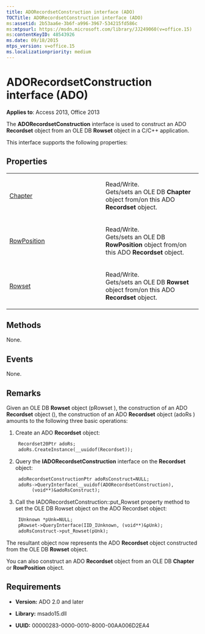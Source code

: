 ```yaml
---
title: ADORecordsetConstruction interface (ADO)
TOCTitle: ADORecordsetConstruction interface (ADO)
ms:assetid: 2b53aa6e-3b6f-a996-3967-534215fd586c
ms:mtpsurl: https://msdn.microsoft.com/library/JJ249060(v=office.15)
ms:contentKeyID: 48543926
ms.date: 09/18/2015
mtps_version: v=office.15
ms.localizationpriority: medium
---
```


# ADORecordsetConstruction interface (ADO)


**Applies to**: Access 2013, Office 2013

The **ADORecordsetConstruction** interface is used to construct an ADO **Recordset** object from an OLE DB **Rowset** object in a C/C++ application.

This interface supports the following properties:

## Properties

<table>
<colgroup>
<col style="width: 50%" />
<col style="width: 50%" />
</colgroup>
<tbody>
<tr class="odd">
<td><p><a href="chapter-property-ado.md">Chapter</a></p></td>
<td><p>Read/Write.<br />
Gets/sets an OLE DB <strong>Chapter</strong> object from/on this ADO <strong>Recordset</strong> object.</p></td>
</tr>
<tr class="even">
<td><p><a href="rowposition-property-ado.md">RowPosition</a></p></td>
<td><p>Read/Write.<br />
Gets/sets an OLE DB <strong>RowPosition</strong> object from/on this ADO <strong>Recordset</strong> object.</p></td>
</tr>
<tr class="odd">
<td><p><a href="rowset-property-ado.md">Rowset</a></p></td>
<td><p>Read/Write.<br />
Gets/sets an OLE DB <strong>Rowset</strong> object from/on this ADO <strong>Recordset</strong> object.</p></td>
</tr>
</tbody>
</table>


## Methods

None.

## Events

None.

## Remarks

Given an OLE DB **Rowset** object (pRowset ), the construction of an ADO **Recordset** object (), the construction of an ADO **Recordset** object (adoRs ) amounts to the following three basic operations:

1. Create an ADO **Recordset** object:
    
   ```vb
    Recordset20Ptr adoRs;
    adoRs.CreateInstance(__uuidof(Recordset));
   ```
2. Query the **IADORecordsetConstruction** interface on the **Recordset** object:

   ```vb    
    adoRecordsetConstructionPtr adoRsConstruct=NULL;
    adoRs->QueryInterface(__uuidof(ADORecordsetConstruction),
         (void**)&adoRsConstruct);
   ```

3. Call the IADORecordsetConstruction::put\_Rowset property method to set the OLE DB Rowset object on the ADO Recordset object:

   ```vb     
    IUnknown *pUnk=NULL;
    pRowset->QueryInterface(IID_IUnknown, (void**)&pUnk);
    adoRsConstruct->put_Rowset(pUnk);
   ```
The resultant object now represents the ADO **Recordset** object constructed from the OLE DB **Rowset** object.

You can also construct an ADO **Recordset** object from an OLE DB **Chapter** or **RowPosition** object.

## Requirements

- **Version:** ADO 2.0 and later

- **Library:** msado15.dll

- **UUID:** 00000283-0000-0010-8000-00AA006D2EA4

